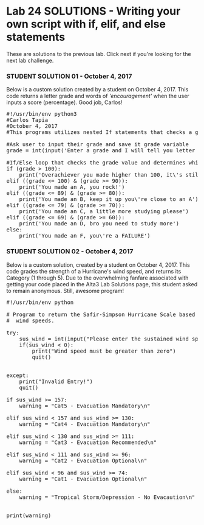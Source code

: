 # Lab 24 SOLUTIONS - Writing your own script with if, elif, and else statements
These are solutions to the previous lab. Click next if you're looking for the next lab challenge.


### STUDENT SOLUTION 01 - October 4, 2017
Below is a custom solution created by a student on October 4, 2017. This code returns a letter grade and words of *'encouragement'* when the user inputs a score (percentage). Good job, Carlos!

<pre>
#!/usr/bin/env python3
#Carlos Tapia 
#October 4, 2017
#This programs utilizes nested If statements that checks a grade entered by a user determines what letter grade it is

#Ask user to input their grade and save it grade variable
grade = int(input('Enter a grade and I will tell you letter grade\n'))

#If/Else loop that checks the grade value and determines which letter it is
if (grade > 100):
    print('Overachiever you made higher than 100, it\'s still an A')
elif ((grade <= 100) & (grade >= 90)):
    print('You made an A, you rock!')
elif ((grade <= 89) & (grade >= 80)):
    print('You made an B, keep it up you\'re close to an A')
elif ((grade <= 79) & (grade >= 70)):
    print('You made an C, a little more studying please')
elif ((grade <= 69) & (grade >= 60)):
    print('You made an D, bro you need to study more')
else:
    print('You made an F, you\'re a FAILURE')
</pre>


### STUDENT SOLUTION 02 - October 4, 2017
Below is a custom solution, created by a student on October 4, 2017. This code grades the strength of a Hurricane's wind speed, and returns its Category (1 through 5). Due to the overwhelming fanfare associated with getting your code placed in the Alta3 Lab Solutions page, this student asked to remain anonymous. Still, awesome program!

<pre>
#!/usr/bin/env python

# Program to return the Safir-Simpson Hurricane Scale based on sustained 
#  wind speeds.

try:
    sus_wind = int(input("Please enter the sustained wind speed in mph: "))
    if(sus_wind < 0):
        print("Wind speed must be greater than zero")
        quit()


except:
    print("Invalid Entry!")
    quit()

if sus_wind >= 157:
    warning = "Cat5 - Evacuation Mandatory\n"

elif sus_wind < 157 and sus_wind >= 130:
    warning = "Cat4 - Evacuation Mandatory\n"

elif sus_wind < 130 and sus_wind >= 111:
    warning = "Cat3 - Evacuation Recommended\n"

elif sus_wind < 111 and sus_wind >= 96:
    warning = "Cat2 - Evacuation Optional\n"

elif sus_wind < 96 and sus_wind >= 74:
    warning = "Cat1 - Evacuation Optional\n"

else:
    warning = "Tropical Storm/Depression - No Evacaution\n"


print(warning)
</pre>
